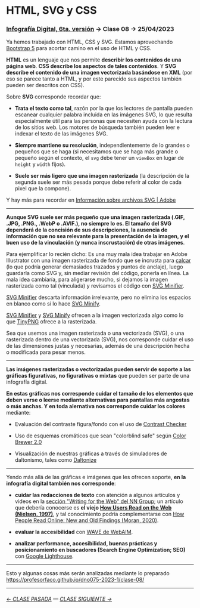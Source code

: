 # HTML, SVG y CSS

### [Infografía Digital, 6ta. versión](https://github.com/profesorfaco/dno075-2023-1#readme) → Clase 08 → 25/04/2023

Ya hemos trabajado con HTML, CSS y SVG. Estamos aprovechando [Bootstrap 5](https://getbootstrap.com/) para acortar camino en el uso de HTML y CSS.

**HTML** es un lenguaje que nos permite **describir los contenidos de una página web**. **CSS describe los aspectos de tales contenidos**. Y **SVG describe el contenido de una imagen vectorizada basándose en XML** (por eso se parece tanto a HTML, y por este parecido sus aspectos también pueden ser descritos con CSS). 

Sobre **SVG** corresponde recordar que:

- **Trata el texto como tal**, razón por la que los lectores de pantalla pueden escanear cualquier palabra incluida en las imágenes SVG, lo que resulta especialmente útil para las personas que necesiten ayuda con la lectura de los sitios web. Los motores de búsqueda también pueden leer e indexar el texto de las imágenes SVG.

- **Siempre mantiene su resolución**, independientemente de lo grandes o pequeños que se haga (si necesitamos que se haga más grande o pequeño según el contexto, el `svg` debe tener un `viewBox` en lugar de `height` y `width` fijos).

- **Suele ser más ligero que una imagen rasterizada** (la descripción de la segunda suele ser más pesada porque debe referir al color de cada pixel que la compone).

Y hay más para recordar en [Información sobre archivos SVG | Adobe](https://www.adobe.com/cl/creativecloud/file-types/image/vector/svg-file.html)
 
- - - - - - - - - -

**Aunque SVG suele ser más pequeño que una imagen rasterizada (.GIF, .JPG, .PNG., .WebP o .AVIF.), no siempre lo es. El tamaño del SVG dependerá de la concisión de sus descripciones, la ausencia de información que no sea relevante para la presentación de la imagen, y el buen uso de la vinculación (y nunca inscrustación) de otras imágenes**.

Para ejemplificar lo recién dicho: Es una muy mala idea trabajar en Adobe Illustrator con una imagen rasterizada de fondo que se incrusta para [calcar](https://helpx.adobe.com/cl/illustrator/using/image-trace.html) (lo que podría generar demasiados trazados y puntos de anclaje), luego guardarla como SVG y, sin mediar revisión del código, ponerla en línea. La mala idea cambiaría, para aligerarse mucho, si dejamos la imagen rasterizada como tal (vinculada) y revisamos el código con [SVG Minifier](https://www.svgminify.com/).

[SVG Minifier](https://www.svgminify.com/) descarta información irrelevante, pero no elimina los espacios en blanco como sí lo hace [SVG Minify](https://coderstoolbox.online/toolbox/svg-minify).

[SVG Minifier](https://www.svgminify.com/) y [SVG Minify](https://coderstoolbox.online/toolbox/svg-minify) ofrecen a la imagen vectorizada algo como lo que [TinyPNG](https://tinypng.com/) ofrece a la rasterizada.

Sea que usemos una imagen rasterizada o una vectorizada (SVG), o una rasterizada dentro de una vectorizada (SVG), nos corresponde cuidar el uso de las dimensiones justas y necesarias, además de una descripción hecha o modificada para pesar menos.

- - - - - - - - - -

**Las imágenes rasterizadas o vectorizadas pueden servir de soporte a las gráficas figurativas, no figurativas o mixtas** que pueden ser parte de una infografía digital. 

**En estas gráficas nos corresponde cuidar el tamaño de los elementos que deben verse o leerse mediante alternativas para pantallas más angostas o más anchas. Y en toda alernativa nos corresponde cuidar los colores** mediante: 

- Evaluación del contraste figura/fondo con el uso de [Contrast Checker](https://webaim.org/resources/contrastchecker/)
 
- Uso de esquemas cromáticos que sean "colorblind safe" según [Color Brewer 2.0](https://colorbrewer2.org/) 

- Visualización de nuestras gráficas a través de simuladores de daltonismo, tales como [Daltonize](https://chrome.google.com/webstore/detail/daltonize/obcnmdgpjakcffkcjnonpdlainhphpgh)

- - - - - - - - - -

Yendo más allá de las gráficas e imágenes que les ofrecen soporte, **en la infografía digital también nos corresponde**:

- **cuidar las redacciones de texto** con atención a algunos artículos y videos en la [sección "Writing for the Web" del NN Group](https://www.nngroup.com/topic/writing-web/); un artículo que debería conocerse es **el viejo [How Users Read on the Web (Nielsen, 1997)](https://www.nngroup.com/articles/how-users-read-on-the-web/)**, y tal conocimiento podría complementarse con [How People Read Online: New and Old Findings (Moran, 2020)](https://www.nngroup.com/articles/how-people-read-online/). 

- **evaluar la accesibilidad** con [WAVE de WebAIM](https://wave.webaim.org/).

- **analizar performance, accesibilidad, buenas prácticas y posicionamiento en buscadores (Search Engine Optimization; SEO)** con [Google Lighthouse](https://blog.interdominios.com/google-lighthouse/).

- - - - - - - - - -

Esto y algunas cosas más serán analizadas mediante lo preparado https://profesorfaco.github.io/dno075-2023-1/clase-08/

- - - - - - - - - - - - -


###### [← CLASE PASADA](https://github.com/profesorfaco/dno075-2023-1/tree/main/clase-07) — [CLASE SIGUIENTE →](https://github.com/profesorfaco/dno075-2023-1/tree/main/clase-10) 
